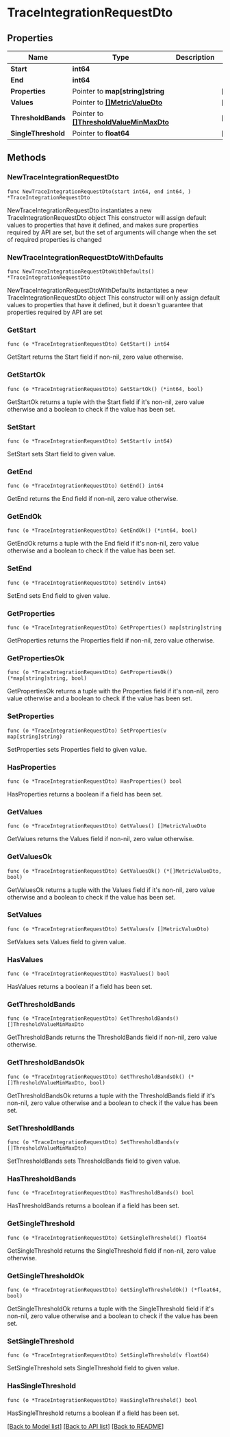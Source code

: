 # TraceIntegrationRequestDto

## Properties

Name | Type | Description | Notes
------------ | ------------- | ------------- | -------------
**Start** | **int64** |  | 
**End** | **int64** |  | 
**Properties** | Pointer to **map[string]string** |  | [optional] 
**Values** | Pointer to [**[]MetricValueDto**](MetricValueDto.md) |  | [optional] 
**ThresholdBands** | Pointer to [**[]ThresholdValueMinMaxDto**](ThresholdValueMinMaxDto.md) |  | [optional] 
**SingleThreshold** | Pointer to **float64** |  | [optional] 

## Methods

### NewTraceIntegrationRequestDto

`func NewTraceIntegrationRequestDto(start int64, end int64, ) *TraceIntegrationRequestDto`

NewTraceIntegrationRequestDto instantiates a new TraceIntegrationRequestDto object
This constructor will assign default values to properties that have it defined,
and makes sure properties required by API are set, but the set of arguments
will change when the set of required properties is changed

### NewTraceIntegrationRequestDtoWithDefaults

`func NewTraceIntegrationRequestDtoWithDefaults() *TraceIntegrationRequestDto`

NewTraceIntegrationRequestDtoWithDefaults instantiates a new TraceIntegrationRequestDto object
This constructor will only assign default values to properties that have it defined,
but it doesn't guarantee that properties required by API are set

### GetStart

`func (o *TraceIntegrationRequestDto) GetStart() int64`

GetStart returns the Start field if non-nil, zero value otherwise.

### GetStartOk

`func (o *TraceIntegrationRequestDto) GetStartOk() (*int64, bool)`

GetStartOk returns a tuple with the Start field if it's non-nil, zero value otherwise
and a boolean to check if the value has been set.

### SetStart

`func (o *TraceIntegrationRequestDto) SetStart(v int64)`

SetStart sets Start field to given value.


### GetEnd

`func (o *TraceIntegrationRequestDto) GetEnd() int64`

GetEnd returns the End field if non-nil, zero value otherwise.

### GetEndOk

`func (o *TraceIntegrationRequestDto) GetEndOk() (*int64, bool)`

GetEndOk returns a tuple with the End field if it's non-nil, zero value otherwise
and a boolean to check if the value has been set.

### SetEnd

`func (o *TraceIntegrationRequestDto) SetEnd(v int64)`

SetEnd sets End field to given value.


### GetProperties

`func (o *TraceIntegrationRequestDto) GetProperties() map[string]string`

GetProperties returns the Properties field if non-nil, zero value otherwise.

### GetPropertiesOk

`func (o *TraceIntegrationRequestDto) GetPropertiesOk() (*map[string]string, bool)`

GetPropertiesOk returns a tuple with the Properties field if it's non-nil, zero value otherwise
and a boolean to check if the value has been set.

### SetProperties

`func (o *TraceIntegrationRequestDto) SetProperties(v map[string]string)`

SetProperties sets Properties field to given value.

### HasProperties

`func (o *TraceIntegrationRequestDto) HasProperties() bool`

HasProperties returns a boolean if a field has been set.

### GetValues

`func (o *TraceIntegrationRequestDto) GetValues() []MetricValueDto`

GetValues returns the Values field if non-nil, zero value otherwise.

### GetValuesOk

`func (o *TraceIntegrationRequestDto) GetValuesOk() (*[]MetricValueDto, bool)`

GetValuesOk returns a tuple with the Values field if it's non-nil, zero value otherwise
and a boolean to check if the value has been set.

### SetValues

`func (o *TraceIntegrationRequestDto) SetValues(v []MetricValueDto)`

SetValues sets Values field to given value.

### HasValues

`func (o *TraceIntegrationRequestDto) HasValues() bool`

HasValues returns a boolean if a field has been set.

### GetThresholdBands

`func (o *TraceIntegrationRequestDto) GetThresholdBands() []ThresholdValueMinMaxDto`

GetThresholdBands returns the ThresholdBands field if non-nil, zero value otherwise.

### GetThresholdBandsOk

`func (o *TraceIntegrationRequestDto) GetThresholdBandsOk() (*[]ThresholdValueMinMaxDto, bool)`

GetThresholdBandsOk returns a tuple with the ThresholdBands field if it's non-nil, zero value otherwise
and a boolean to check if the value has been set.

### SetThresholdBands

`func (o *TraceIntegrationRequestDto) SetThresholdBands(v []ThresholdValueMinMaxDto)`

SetThresholdBands sets ThresholdBands field to given value.

### HasThresholdBands

`func (o *TraceIntegrationRequestDto) HasThresholdBands() bool`

HasThresholdBands returns a boolean if a field has been set.

### GetSingleThreshold

`func (o *TraceIntegrationRequestDto) GetSingleThreshold() float64`

GetSingleThreshold returns the SingleThreshold field if non-nil, zero value otherwise.

### GetSingleThresholdOk

`func (o *TraceIntegrationRequestDto) GetSingleThresholdOk() (*float64, bool)`

GetSingleThresholdOk returns a tuple with the SingleThreshold field if it's non-nil, zero value otherwise
and a boolean to check if the value has been set.

### SetSingleThreshold

`func (o *TraceIntegrationRequestDto) SetSingleThreshold(v float64)`

SetSingleThreshold sets SingleThreshold field to given value.

### HasSingleThreshold

`func (o *TraceIntegrationRequestDto) HasSingleThreshold() bool`

HasSingleThreshold returns a boolean if a field has been set.


[[Back to Model list]](../README.md#documentation-for-models) [[Back to API list]](../README.md#documentation-for-api-endpoints) [[Back to README]](../README.md)



